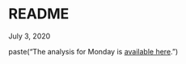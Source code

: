 README
================
July 3, 2020

paste(“The analysis for Monday is [available here](Monday.md).”)
